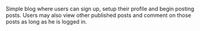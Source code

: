Simple blog where users can sign up, setup their profile and begin posting posts. Users may also view other published posts and comment on those posts as long as he is logged in.
